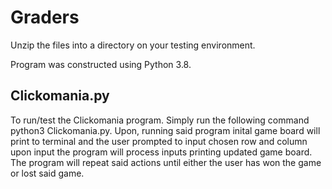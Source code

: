 # Graders
Unzip the files into a directory on your testing environment.

Program was constructed using Python 3.8.

## Clickomania.py
To run/test the Clickomania program. Simply run the following command python3 Clickomania.py. Upon, running said 
program inital game board will print to terminal and the user prompted to input chosen row and column upon 
input the program will process inputs printing updated game board.  The program will repeat said actions until
either the user has won the game or lost said game.
